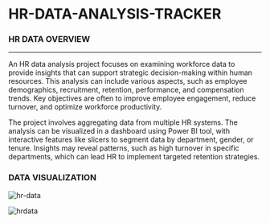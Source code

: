 # HR-DATA-ANALYSIS-TRACKER

### HR DATA OVERVIEW
----------------
An HR data analysis project focuses on examining workforce data to provide insights that can support strategic decision-making within human resources. This analysis can include various aspects, such as employee demographics, recruitment, retention, performance, and compensation trends. Key objectives are often to improve employee engagement, reduce turnover, and optimize workforce productivity.

The project involves aggregating data from multiple HR systems. The analysis can be visualized in a dashboard using  Power BI tool, with interactive features like slicers to segment data by department, gender, or tenure. Insights may reveal patterns, such as high turnover in specific departments, which can lead HR to implement targeted retention strategies.

### DATA VISUALIZATION

![hr-data](https://github.com/user-attachments/assets/b42bba7d-84a9-4824-9050-6c9531d06828)



![hrdata](https://github.com/user-attachments/assets/1432de14-5bc8-4a3a-9b82-ce614705d0a9)





